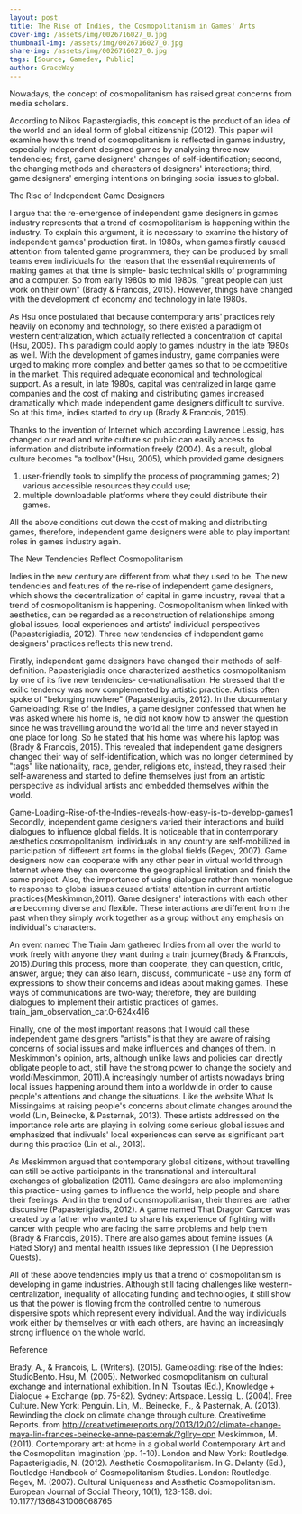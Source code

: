 ```yaml
---
layout: post
title: The Rise of Indies, the Cosmopolitanism in Games' Arts
cover-img: /assets/img/0026716027_0.jpg
thumbnail-img: /assets/img/0026716027_0.jpg
share-img: /assets/img/0026716027_0.jpg
tags: [Source, Gamedev, Public]
author: GraceWay
---
```


Nowadays, the concept of cosmopolitanism has raised great concerns from media scholars.

According to Nikos Papastergiadis, this concept is the product of an idea of the world and an ideal form of global citizenship (2012). This paper will examine how this trend of cosmopolitanism is reflected in games industry, especially independent-designed games by analysing three new tendencies; first, game designers' changes of self-identification; second, the changing methods and characters of designers' interactions; third, game designers' emerging intentions on bringing social issues to global.

The Rise of Independent Game Designers

I argue that the re-emergence of independent game designers in games industry represents that a trend of cosmopolitanism is happening within the industry. To explain this argument, it is necessary to examine the history of independent games' production first. In 1980s, when games firstly caused attention from talented game programmers, they can be produced by small teams even individuals for the reason that the essential requirements of making games at that time is simple- basic technical skills of programming and a computer. So from early 1980s to mid 1980s, "great people can just work on their own" (Brady & Francois, 2015). However, things have changed with the development of economy and technology in late 1980s.

As Hsu once postulated that because contemporary arts' practices rely heavily on economy and technology, so there existed a paradigm of western centralization, which actually reflected a concentration of capital (Hsu, 2005). This paradigm could apply to games industry in the late 1980s as well. With the development of games industry, game companies were urged to making more complex and better games so that to be competitive in the market. This required adequate economical and technological support. As a result, in late 1980s, capital was centralized in large game companies and the cost of making and distributing games increased dramatically which made independent game designers difficult to survive. So at this time, indies started to dry up (Brady & Francois, 2015).

Thanks to the invention of Internet which according Lawrence Lessig, has changed our read and write culture so public can easily access to information and distribute information freely (2004). As a result, global culture becomes "a toolbox"(Hsu, 2005), which provided game designers 

1) user-friendly tools to simplify the process of programming games; 2) various accessible resources they could use; 
2) multiple downloadable platforms where they could distribute their games. 

All the above conditions cut down the cost of making and distributing games, therefore, independent game designers were able to play important roles in games industry again.

The New Tendencies Reflect Cosmopolitanism

Indies in the new century are different from what they used to be. The new tendencies and features of the re-rise of independent game designers, which shows the decentralization of capital in game industry, reveal that a trend of cosmopolitanism is happening. Cosmopolitanism when linked with aesthetics, can be regarded as a reconstruction of relationships among global issues, local experiences and artists' individual perspectives (Papasterigiadis, 2012). Three new tendencies of independent game designers' practices reflects this new trend.

Firstly, independent game designers have changed their methods of self-definition. Papasterigiadis once characterized aesthetics cosmopolitanism by one of its five new tendencies- de-nationalisation. He stressed that the exilic tendency was now complemented by artistic practice. Artists often spoke of "belonging nowhere" (Papasterigiadis, 2012). In the documentary Gameloading: Rise of the Indies, a game designer confessed that when he was asked where his home is, he did not know how to answer the question since he was travelling around the world all the time and never stayed in one place for long. So he stated that his home was where his laptop was (Brady & Francois, 2015). This revealed that independent game designers changed their way of self-identification, which was no longer determined by "tags" like nationality, race, gender, religions etc, instead, they raised their self-awareness and started to define themselves just from an artistic perspective as individual artists and embedded themselves within the world.

Game-Loading-Rise-of-the-Indies-reveals-how-easy-is-to-develop-games1
Secondly, independent game designers varied their interactions and build dialogues to influence global fields. It is noticeable that in contemporary aesthetics cosmopolitanism, individuals in any country are self-mobilized in participation of different art forms in the global fields (Regev, 2007). Game designers now can cooperate with any other peer in virtual world through Internet where they can overcome the geographical limitation and finish the same project. Also, the importance of using dialogue rather than monologue to response to global issues caused artists' attention in current artistic practices(Meskimmon,2011). Game designers' interactions with each other are becoming diverse and flexible. These interactions are different from the past when they simply work together as a group without any emphasis on individual's characters.

An event named The Train Jam gathered Indies from all over the world to work freely with anyone they want during a train journey(Brady & Francois, 2015).During this process, more than cooperate, they can question, critic, answer, argue; they can also learn, discuss, communicate - use any form of expressions to show their concerns and ideas about making games. These ways of communications are two-way; therefore, they are building dialogues to implement their artistic practices of games.
train_jam_observation_car.0-624x416

Finally, one of the most important reasons that I would call these independent game designers "artists" is that they are aware of raising concerns of social issues and make influences and changes of them. In Meskimmon's opinion, arts, although unlike laws and policies can directly obligate people to act, still have the strong power to change the society and world(Meskimmon, 2011).A increasingly number of artists nowadays bring local issues happening around them into a worldwide in order to cause people's attentions and change the situations. Like the website What Is Missingaims at raising people's concerns about climate changes around the world (Lin, Beinecke, & Pasternak, 2013). These artists addressed on the importance role arts are playing in solving some serious global issues and emphasized that indivuals' local experiences can serve as significant part during this practice (Lin et al., 2013).

As Meskimmon argued that contemporary global citizens, without travelling can still be active participants in the transnational and intercultural exchanges of globalization (2011). Game desingers are also implementing this practice- using games to influence the world, help people and share their feelings. And in the trend of consmopolitanism, their themes are rather discursive (Papasterigiadis, 2012). A game named That Dragon Cancer was created by a father who wanted to share his experience of fighting with cancer with people who are facing the same problems and help them (Brady & Francois, 2015). There are also games about femine issues (A Hated Story) and mental health issues like depression (The Depression Quests).

All of these above tendencies imply us that a trend of cosmopolitanism is developing in game industries. Although still facing challenges like western-centralization, inequality of allocating funding and technologies, it still show us that the power is flowing from the controlled centre to numerous dispersive spots which represent every individual. And the way individuals work either by themselves or with each others, are having an increasingly strong influence on the whole world.

Reference

Brady, A., & Francois, L. (Writers). (2015). Gameloading: rise of the Indies: StudioBento.
Hsu, M. (2005). Networked cosmopolitanism on cultural exchange and international exhibition. In N. Tsoutas (Ed.), Knowledge + Dialogue + Exchange (pp. 75-82). Sydney: Artspace.
Lessig, L. (2004). Free Culture. New York: Penguin.
Lin, M., Beinecke, F., & Pasternak, A. (2013). Rewinding the clock on climate change through culture. Creativetime Reports. from http://creativetimereports.org/2013/12/02/climate-change-maya-lin-frances-beinecke-anne-pasternak/?gllry=opn
Meskimmon, M. (2011). Contemporary art: at home in a global world Contemporary Art and the Cosmopolitan Imagination (pp. 1-10). London and New York: Routledge.
Papasterigiadis, N. (2012). Aesthetic Cosmopolitanism. In G. Delanty (Ed.), Routledge Handbook of Cosmopolitanism Studies. London: Routledge.
Regev, M. (2007). Cultural Uniqueness and Aesthetic Cosmopolitanism. European Journal of Social Theory, 10(1), 123-138. doi: 10.1177/1368431006068765